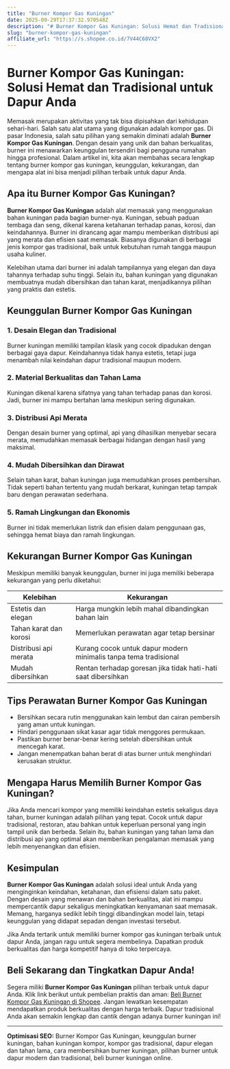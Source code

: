 ```yaml
---
title: "Burner Kompor Gas Kuningan"
date: 2025-09-29T17:37:32.970548Z
description: "# Burner Kompor Gas Kuningan: Solusi Hemat dan Tradisional untuk Dapur Anda..."
slug: "burner-kompor-gas-kuningan"
affiliate_url: "https://s.shopee.co.id/7V44C68VX2"
---
```

# Burner Kompor Gas Kuningan: Solusi Hemat dan Tradisional untuk Dapur Anda

Memasak merupakan aktivitas yang tak bisa dipisahkan dari kehidupan sehari-hari. Salah satu alat utama yang digunakan adalah kompor gas. Di pasar Indonesia, salah satu pilihan yang semakin diminati adalah **Burner Kompor Gas Kuningan**. Dengan desain yang unik dan bahan berkualitas, burner ini menawarkan keunggulan tersendiri bagi pengguna rumahan hingga profesional. Dalam artikel ini, kita akan membahas secara lengkap tentang burner kompor gas kuningan, keunggulan, kekurangan, dan mengapa alat ini bisa menjadi pilihan terbaik untuk dapur Anda.

## Apa itu Burner Kompor Gas Kuningan?

**Burner Kompor Gas Kuningan** adalah alat memasak yang menggunakan bahan kuningan pada bagian burner-nya. Kuningan, sebuah paduan tembaga dan seng, dikenal karena ketahanan terhadap panas, korosi, dan keindahannya. Burner ini dirancang agar mampu memberikan distribusi api yang merata dan efisien saat memasak. Biasanya digunakan di berbagai jenis kompor gas tradisional, baik untuk kebutuhan rumah tangga maupun usaha kuliner.

Kelebihan utama dari burner ini adalah tampilannya yang elegan dan daya tahannya terhadap suhu tinggi. Selain itu, bahan kuningan yang digunakan membuatnya mudah dibersihkan dan tahan karat, menjadikannya pilihan yang praktis dan estetis.

## Keunggulan Burner Kompor Gas Kuningan

### 1. Desain Elegan dan Tradisional
Burner kuningan memiliki tampilan klasik yang cocok dipadukan dengan berbagai gaya dapur. Keindahannya tidak hanya estetis, tetapi juga menambah nilai keindahan dapur tradisional maupun modern.

### 2. Material Berkualitas dan Tahan Lama
Kuningan dikenal karena sifatnya yang tahan terhadap panas dan korosi. Jadi, burner ini mampu bertahan lama meskipun sering digunakan.

### 3. Distribusi Api Merata
Dengan desain burner yang optimal, api yang dihasilkan menyebar secara merata, memudahkan memasak berbagai hidangan dengan hasil yang maksimal.

### 4. Mudah Dibersihkan dan Dirawat
Selain tahan karat, bahan kuningan juga memudahkan proses pembersihan. Tidak seperti bahan tertentu yang mudah berkarat, kuningan tetap tampak baru dengan perawatan sederhana.

### 5. Ramah Lingkungan dan Ekonomis
Burner ini tidak memerlukan listrik dan efisien dalam penggunaan gas, sehingga hemat biaya dan ramah lingkungan.

## Kekurangan Burner Kompor Gas Kuningan

Meskipun memiliki banyak keunggulan, burner ini juga memiliki beberapa kekurangan yang perlu diketahui:

| **Kelebihan** | **Kekurangan** |
|----------------|----------------|
| Estetis dan elegan | Harga mungkin lebih mahal dibandingkan bahan lain |
| Tahan karat dan korosi | Memerlukan perawatan agar tetap bersinar |
| Distribusi api merata | Kurang cocok untuk dapur modern minimalis tanpa tema tradisional |
| Mudah dibersihkan | Rentan terhadap goresan jika tidak hati-hati saat dibersihkan |

## Tips Perawatan Burner Kompor Gas Kuningan

- Bersihkan secara rutin menggunakan kain lembut dan cairan pembersih yang aman untuk kuningan.
- Hindari penggunaan sikat kasar agar tidak menggores permukaan.
- Pastikan burner benar-benar kering setelah dibersihkan untuk mencegah karat.
- Jangan menempatkan bahan berat di atas burner untuk menghindari kerusakan struktur.

## Mengapa Harus Memilih Burner Kompor Gas Kuningan?

Jika Anda mencari kompor yang memiliki keindahan estetis sekaligus daya tahan, burner kuningan adalah pilihan yang tepat. Cocok untuk dapur tradisional, restoran, atau bahkan untuk keperluan personal yang ingin tampil unik dan berbeda. Selain itu, bahan kuningan yang tahan lama dan distribusi api yang optimal akan memberikan pengalaman memasak yang lebih menyenangkan dan efisien.

## Kesimpulan

**Burner Kompor Gas Kuningan** adalah solusi ideal untuk Anda yang menginginkan keindahan, ketahanan, dan efisiensi dalam satu paket. Dengan desain yang menawan dan bahan berkualitas, alat ini mampu mempercantik dapur sekaligus meningkatkan kenyamanan saat memasak. Memang, harganya sedikit lebih tinggi dibandingkan model lain, tetapi keunggulan yang didapat sepadan dengan investasi tersebut.

Jika Anda tertarik untuk memiliki burner kompor gas kuningan terbaik untuk dapur Anda, jangan ragu untuk segera membelinya. Dapatkan produk berkualitas dan harga kompetitif hanya di toko terpercaya.

## Beli Sekarang dan Tingkatkan Dapur Anda!

Segera miliki **Burner Kompor Gas Kuningan** pilihan terbaik untuk dapur Anda. Klik link berikut untuk pembelian praktis dan aman: [Beli Burner Kompor Gas Kuningan di Shopee](https://s.shopee.co.id/7V44C68VX2). Jangan lewatkan kesempatan mendapatkan produk berkualitas dengan harga terbaik. Dapur tradisional Anda akan semakin lengkap dan cantik dengan adanya burner kuningan ini!

---

**Optimisasi SEO:** Burner Kompor Gas Kuningan, keunggulan burner kuningan, bahan kuningan kompor, kompor gas tradisional, dapur elegan dan tahan lama, cara membersihkan burner kuningan, pilihan burner untuk dapur modern dan tradisional, beli burner kuningan online.
